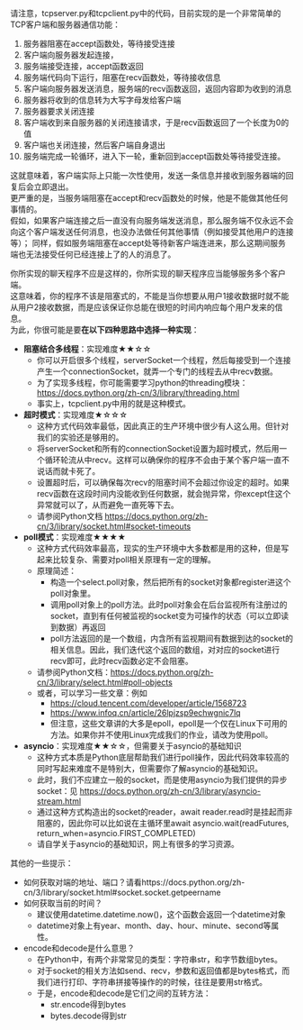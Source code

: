 请注意，tcpserver.py和tcpclient.py中的代码，目前实现的是一个非常简单的TCP客户端和服务器通信功能：

1. 服务器阻塞在accept函数处，等待接受连接
2. 客户端向服务器发起连接，
3. 服务端接受连接，accept函数返回
4. 服务端代码向下运行，阻塞在recv函数处，等待接收信息
5. 客户端向服务器发送消息，服务端的recv函数返回，返回内容即为收到的消息
6. 服务器将收到的信息转为大写字母发给客户端
7. 服务器要求关闭连接
8. 客户端收到来自服务器的关闭连接请求，于是recv函数返回了一个长度为0的值
9. 客户端也关闭连接，然后客户端自身退出
10. 服务端完成一轮循环，进入下一轮，重新回到accept函数处等待接受连接。

这就意味着，客户端实际上只能一次性使用，发送一条信息并接收到服务器端的回复后会立即退出。  
更严重的是，当服务端阻塞在accept和recv函数处的时候，他是不能做其他任何事情的。  
假如，如果客户端连接之后一直没有向服务端发送消息，那么服务端不仅永远不会向这个客户端发送任何消息，也没办法做任何其他事情（例如接受其他用户的连接等）；
同样，假如服务端阻塞在accept处等待新客户端连进来，那么这期间服务端也无法接受任何已经连接上了的人的消息了。

你所实现的聊天程序不应是这样的，你所实现的聊天程序应当能够服务多个客户端。  
这意味着，你的程序不该是阻塞式的，不能是当你想要从用户1接收数据时就不能从用户2接收数据，而是应该保证你总能在很短的时间内响应每个用户发来的信息。  
为此，你很可能是要**在以下四种思路中选择一种实现**：
- **阻塞结合多线程**：实现难度★★☆☆
  - 你可以开启很多个线程，serverSocket一个线程，然后每接受到一个连接产生一个connectionSocket，就弄一个专门的线程去从中recv数据。
  - 为了实现多线程，你可能需要学习python的threading模块： https://docs.python.org/zh-cn/3/library/threading.html 
  - 事实上，tcpclient.py中用的就是这种模式。
- **超时模式**：实现难度★☆☆☆
  - 这种方式代码效率最低，因此真正的生产环境中很少有人这么用。但针对我们的实验还是够用的。
  - 将serverSocket和所有的connectionSocket设置为超时模式，然后用一个循环轮流从中recv。这样可以确保你的程序不会由于某个客户端一直不说话而就卡死了。
  - 设置超时后，可以确保每次recv的阻塞时间不会超过你设定的超时。如果recv函数在这段时间内没能收到任何数据，就会抛异常，你except住这个异常就可以了，从而避免一直死等下去。
  - 请参阅Python文档 https://docs.python.org/zh-cn/3/library/socket.html#socket-timeouts
- **poll模式**：实现难度★★★★
  - 这种方式代码效率最高，现实的生产环境中大多数都是用的这种，但是写起来比较复杂、需要对poll相关原理有一定的理解。
  - 原理简述：
    - 构造一个select.poll对象，然后把所有的socket对象都register进这个poll对象里。
    - 调用poll对象上的poll方法。此时poll对象会在后台监视所有注册过的socket，直到有任何被监视的socket变为可操作的状态（可以立即读到数据）再返回
    - poll方法返回的是一个数组，内含所有监视期间有数据到达的socket的相关信息。因此，我们迭代这个返回的数组，对对应的socket进行recv即可，此时recv函数必定不会阻塞。
  - 请参阅Python文档：https://docs.python.org/zh-cn/3/library/select.html#poll-objects
  - 或者，可以学习一些文章：例如
    - https://cloud.tencent.com/developer/article/1568723 
    - https://www.infoq.cn/article/26lpjzsp9echwgnic7lq
    - 但注意，这些文章讲的大多是epoll，epoll是一个仅在Linux下可用的方法。如果你并不使用Linux完成我们的作业，请改为使用poll。
- **asyncio**：实现难度★★☆☆，但需要关于asyncio的基础知识
  - 这种方式本质是Python底层帮助我们进行poll操作，因此代码效率较高的同时写起来难度不是特别大，但需要你了解asyncio的基础知识。
  - 此时，我们不应建立一般的socket，而是使用asyncio为我们提供的异步socket：见 https://docs.python.org/zh-cn/3/library/asyncio-stream.html 
  - 通过这种方式构造出的socket的reader，await reader.read时是挂起而非阻塞的，因此你可以比如说在主循环里await asyncio.wait(readFutures, return_when=asyncio.FIRST_COMPLETED)
  - 请自学关于asyncio的基础知识，网上有很多的学习资源。

其他的一些提示：
- 如何获取对端的地址、端口？请看https://docs.python.org/zh-cn/3/library/socket.html#socket.socket.getpeername 
- 如何获取当前的时间？
  - 建议使用datetime.datetime.now()，这个函数会返回一个datetime对象
  - datetime对象上有year、month、day、hour、minute、second等属性。
- encode和decode是什么意思？
  - 在Python中，有两个非常常见的类型：字符串str，和字节数组bytes。
  - 对于socket的相关方法如send、recv，参数和返回值都是bytes格式，而我们进行打印、字符串拼接等操作的的时候，往往是要用str格式。
  - 于是，encode和decode是它们之间的互转方法：
    - str.encode得到bytes
    - bytes.decode得到str


